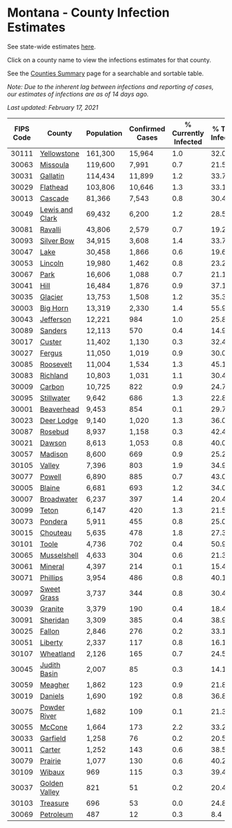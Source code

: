 # Montana - County Infection Estimates

See state-wide estimates [here](/infections/us-mt).

Click on a county name to view the infections estimates for that county.

See the [Counties Summary](/infections/summary-counties) page for a searchable and sortable table.

*Note: Due to the inherent lag between infections and reporting of cases, our estimates of infections are as of 14 days ago.*

*Last updated: February 17, 2021*

|   FIPS Code |                             County |   Population |   Confirmed Cases |   % Currently Infected |   % Total Infected |
|-------------|------------------------------------|--------------|-------------------|------------------------|--------------------|
|       30111 |         [Yellowstone](yellowstone) |      161,300 |            15,964 |                    1.0 |               32.0 |
|       30063 |               [Missoula](missoula) |      119,600 |             7,991 |                    0.7 |               21.5 |
|       30031 |               [Gallatin](gallatin) |      114,434 |            11,899 |                    1.2 |               33.7 |
|       30029 |               [Flathead](flathead) |      103,806 |            10,646 |                    1.3 |               33.1 |
|       30013 |                 [Cascade](cascade) |       81,366 |             7,543 |                    0.8 |               30.4 |
|       30049 | [Lewis and Clark](lewis-and-clark) |       69,432 |             6,200 |                    1.2 |               28.5 |
|       30081 |                 [Ravalli](ravalli) |       43,806 |             2,579 |                    0.7 |               19.2 |
|       30093 |           [Silver Bow](silver-bow) |       34,915 |             3,608 |                    1.4 |               33.7 |
|       30047 |                       [Lake](lake) |       30,458 |             1,866 |                    0.6 |               19.6 |
|       30053 |                 [Lincoln](lincoln) |       19,980 |             1,462 |                    0.8 |               23.2 |
|       30067 |                       [Park](park) |       16,606 |             1,088 |                    0.7 |               21.1 |
|       30041 |                       [Hill](hill) |       16,484 |             1,876 |                    0.9 |               37.1 |
|       30035 |                 [Glacier](glacier) |       13,753 |             1,508 |                    1.2 |               35.3 |
|       30003 |               [Big Horn](big-horn) |       13,319 |             2,330 |                    1.4 |               55.9 |
|       30043 |             [Jefferson](jefferson) |       12,221 |               984 |                    1.0 |               25.8 |
|       30089 |                 [Sanders](sanders) |       12,113 |               570 |                    0.4 |               14.9 |
|       30017 |                   [Custer](custer) |       11,402 |             1,130 |                    0.3 |               32.4 |
|       30027 |                   [Fergus](fergus) |       11,050 |             1,019 |                    0.9 |               30.0 |
|       30085 |             [Roosevelt](roosevelt) |       11,004 |             1,534 |                    1.3 |               45.1 |
|       30083 |               [Richland](richland) |       10,803 |             1,031 |                    1.1 |               30.4 |
|       30009 |                   [Carbon](carbon) |       10,725 |               822 |                    0.9 |               24.7 |
|       30095 |           [Stillwater](stillwater) |        9,642 |               686 |                    1.3 |               22.8 |
|       30001 |           [Beaverhead](beaverhead) |        9,453 |               854 |                    0.1 |               29.7 |
|       30023 |           [Deer Lodge](deer-lodge) |        9,140 |             1,020 |                    1.3 |               36.0 |
|       30087 |                 [Rosebud](rosebud) |        8,937 |             1,158 |                    0.3 |               42.4 |
|       30021 |                   [Dawson](dawson) |        8,613 |             1,053 |                    0.8 |               40.0 |
|       30057 |                 [Madison](madison) |        8,600 |               669 |                    0.9 |               25.2 |
|       30105 |                   [Valley](valley) |        7,396 |               803 |                    1.9 |               34.9 |
|       30077 |                   [Powell](powell) |        6,890 |               885 |                    0.7 |               43.0 |
|       30005 |                   [Blaine](blaine) |        6,681 |               693 |                    1.2 |               34.0 |
|       30007 |           [Broadwater](broadwater) |        6,237 |               397 |                    1.4 |               20.4 |
|       30099 |                     [Teton](teton) |        6,147 |               420 |                    1.3 |               21.5 |
|       30073 |                 [Pondera](pondera) |        5,911 |               455 |                    0.8 |               25.0 |
|       30015 |               [Chouteau](chouteau) |        5,635 |               478 |                    1.8 |               27.3 |
|       30101 |                     [Toole](toole) |        4,736 |               702 |                    0.4 |               50.9 |
|       30065 |         [Musselshell](musselshell) |        4,633 |               304 |                    0.6 |               21.3 |
|       30061 |                 [Mineral](mineral) |        4,397 |               214 |                    0.1 |               15.4 |
|       30071 |               [Phillips](phillips) |        3,954 |               486 |                    0.8 |               40.1 |
|       30097 |         [Sweet Grass](sweet-grass) |        3,737 |               344 |                    0.8 |               30.4 |
|       30039 |                 [Granite](granite) |        3,379 |               190 |                    0.4 |               18.4 |
|       30091 |               [Sheridan](sheridan) |        3,309 |               385 |                    0.4 |               38.9 |
|       30025 |                   [Fallon](fallon) |        2,846 |               276 |                    0.2 |               33.1 |
|       30051 |                 [Liberty](liberty) |        2,337 |               117 |                    0.8 |               16.1 |
|       30107 |             [Wheatland](wheatland) |        2,126 |               165 |                    0.7 |               24.5 |
|       30045 |       [Judith Basin](judith-basin) |        2,007 |                85 |                    0.3 |               14.1 |
|       30059 |                 [Meagher](meagher) |        1,862 |               123 |                    0.9 |               21.8 |
|       30019 |                 [Daniels](daniels) |        1,690 |               192 |                    0.8 |               36.8 |
|       30075 |       [Powder River](powder-river) |        1,682 |               109 |                    0.1 |               21.3 |
|       30055 |                   [McCone](mccone) |        1,664 |               173 |                    2.2 |               33.2 |
|       30033 |               [Garfield](garfield) |        1,258 |                76 |                    0.2 |               20.5 |
|       30011 |                   [Carter](carter) |        1,252 |               143 |                    0.6 |               38.5 |
|       30079 |                 [Prairie](prairie) |        1,077 |               130 |                    0.6 |               40.2 |
|       30109 |                   [Wibaux](wibaux) |          969 |               115 |                    0.3 |               39.4 |
|       30037 |     [Golden Valley](golden-valley) |          821 |                51 |                    0.2 |               20.4 |
|       30103 |               [Treasure](treasure) |          696 |                53 |                    0.0 |               24.8 |
|       30069 |             [Petroleum](petroleum) |          487 |                12 |                    0.3 |                8.4 |